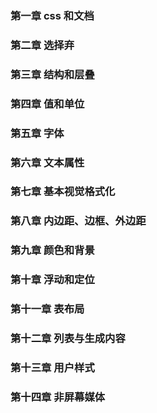 ### 第一章 css 和文档
### 第二章 选择弃
### 第三章 结构和层叠
### 第四章 值和单位
### 第五章 字体
### 第六章 文本属性
### 第七章 基本视觉格式化
### 第八章 内边距、边框、外边距
### 第九章 颜色和背景
### 第十章 浮动和定位
### 第十一章 表布局
### 第十二章 列表与生成内容
### 第十三章 用户样式
### 第十四章 非屏幕媒体